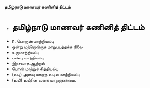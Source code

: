 **தமிழ்நாடு மாணவர் கணினித் திட்டம்**
- # தமிழ்நாடு மாணவர் கணினித் திட்டம்
- n. பொருண்மாற்றியல்பு
- ஒன்று மற்றொன்றாக மாறுபடத்தக்க நிலை
- உருமாற்றியல்பு
- பண்பு மாற்றியல்பு
- இரசவாத ஆற்றல்
- பொன் மாற்றுச் சித்தியல்பு
- (வடி) அளவு மாறாத வடிவ மாற்றியல்பு
- (உயி) உயிரின வகை மாறுந்தன்மை.

